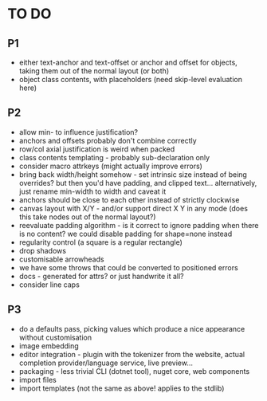 TO DO
=====

P1
--
* either text-anchor and text-offset or anchor and offset for objects, taking them out of the normal layout (or both)
* object class contents, with placeholders (need skip-level evaluation here)

P2
--
* allow min- to influence justification?
* anchors and offsets probably don't combine correctly
* row/col axial justification is weird when packed
* class contents templating - probably sub-declaration only 
* consider macro attrkeys (might actually improve errors)
* bring back width/height somehow - set intrinsic size instead of being overrides? but then you'd have padding, and clipped text... alternatively, just rename min-width to width and caveat it
* anchors should be close to each other instead of strictly clockwise
* canvas layout with X/Y - and/or support direct X Y in any mode (does this take nodes out of the normal layout?)
* reevaluate padding algorithm - is it correct to ignore padding when there is no content? we could disable padding for shape=none instead
* regularity control (a square is a regular rectangle)
* drop shadows
* customisable arrowheads
* we have some throws that could be converted to positioned errors
* docs - generated for attrs? or just handwrite it all?
* consider line caps

P3
--
* do a defaults pass, picking values which produce a nice appearance without customisation
* image embedding 
* editor integration - plugin with the tokenizer from the website, actual completion provider/language service, live preview...
* packaging - less trivial CLI (dotnet tool), nuget core, web components
* import files
* import templates (not the same as above! applies to the stdlib)
